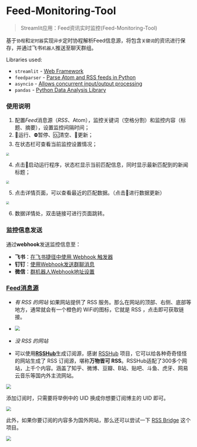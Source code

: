 # Feed-Monitoring-Tool
>  Streamlit应用：Feed资讯实时监控(Feed-Monitoring-Tool)



基于`协程`和`定时器`实现`异步`定时协程解析Feed信息源，将包含`关键词`的资讯进行保存，并通过飞书`机器人`推送至聊天群组。

Libraries used:
- `streamlit` - [Web Framework](https://docs.streamlit.io/library/cheatsheet)
- `feedparser` - [Parse Atom and RSS feeds in Python](https://feedparser.readthedocs.io/en/latest/introduction.html)
- `asyncio` - [Allows concurrent input/output processing](https://docs.python.org/3/library/asyncio.html)
- `pandas` -  [Python Data Analysis Library](https://pandas.pydata.org/)

### 使用说明

1. 配置*Feed*消息源（*RSS*、Atom），监控关键词（空格分割）和监控内容（标题、摘要），设置监控间隔时间；
2. 🚗运行、⛔️暂停、🆑清空、🔁更新；
3. 在状态栏可查看当前监控设置情况；

<img src="C:\Users\86155\Desktop\Feed-Monitoring-Tool\static\fig1.png" style="zoom:50%;" />

4. 点击🚗启动运行程序，状态栏显示当前匹配信息，同时显示最新匹配到的新闻标题；

<img src="C:\Users\86155\Desktop\Feed-Monitoring-Tool\static\fig2.png" style="zoom:50%;" />

5. 点击详情页面，可以查看最近的匹配数据。（点击🔁进行数据更新）

<img src="C:\Users\86155\Desktop\Feed-Monitoring-Tool\static\fig3.png" style="zoom:50%;" />

6. 数据详情处，双击链接可进行页面跳转。

### 监控信息发送
通过**webhook**发送监控信息至：
- **飞书**：[在飞书捷径中使用 Webhook 触发器](https://www.feishu.cn/hc/zh-CN/articles/360040566333-%E5%9C%A8%E9%A3%9E%E4%B9%A6%E6%8D%B7%E5%BE%84%E4%B8%AD%E4%BD%BF%E7%94%A8-webhook-%E8%A7%A6%E5%8F%91%E5%99%A8)
-  **钉钉**：[使用Webhook发送群聊消息](https://open.dingtalk.com/document/orgapp/assign-a-webhook-url-to-an-internal-chatbot)
-  **微信**：[群机器人Webhook地址设置](https://open.work.weixin.qq.com/help2/pc/14931?is_tencent=0&version=4.0.12.6015&platform=win)




### [Feed消息源](https://post.smzdm.com/p/axlx4g43/?sort_tab=hot%252F)

- *有 RSS 的网站*
如果网站提供了 RSS 服务。那么在网站的顶部、右侧、底部等地方，通常就会有一个橙色的 WiFi的图标，它就是 RSS ，点击即可获取链接。
- <img src="C:\Users\86155\Desktop\Feed-Monitoring-Tool\static\pic01.jpg" style="zoom: 80%;" />


- *没 RSS 的网站*

- 可以使用[**RSSHub**](https://docs.rsshub.app/zh/)生成订阅源，感谢 [RSSHub](https://docs.rsshub.app/) 项目，它可以给各种奇奇怪怪的网站生成了 RSS 订阅源，堪称**万物皆可 RSS**。RSSHub适配了300多个网站，上千个内容。涵盖了知乎、微博、豆瓣、B站、贴吧、斗鱼、虎牙、网易云音乐等国内外主流网站。

<img src="C:\Users\86155\Desktop\Feed-Monitoring-Tool\static\pic02.jpg" style="zoom:80%;" />

添加订阅时，只需要将举例中的 UID 换成你想要订阅博主的 UID 即可。

<img src="C:\Users\86155\Desktop\Feed-Monitoring-Tool\static\pic03.jpg" style="zoom: 80%;" />

此外，如果你要订阅的内容多为国外网站，那么还可以尝试一下 [RSS Bridge](https://sebsauvage.net/rss-bridge/) 这个项目。

<img src="C:\Users\86155\Desktop\Feed-Monitoring-Tool\static\pic04.jpg" style="zoom:80%;" />
